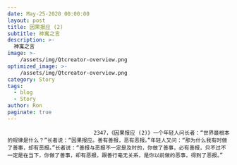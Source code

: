 ```yaml
---
date: May-25-2020 00:00:00
layout: post
title: 因果报应 (2)
subtitle: 神寓之言
description: >-
  神寓之言
image: >-
    /assets/img/Qtcreator-overview.png
optimized_image: >-
    /assets/img/Qtcreator-overview.png
category: Story
tags:
  - blog
  - Story
author: Ron
paginate: true
---
```


							　　2347，《因果报应 (2)》一个年轻人问长者：“世界最根本的规律是什么？”长者说：“因果报应。善有善报，恶有恶报。”年轻人又问：“那为什么我有时做了善事，却有恶报。”长者说：“善报与恶报不一定是及时的，你做了善事，必有善报，只不过不一定是在当下，你做了善事，却有恶报，跟善行毫无关系，是你以前做的恶事，得到了恶报。”
							
							
						